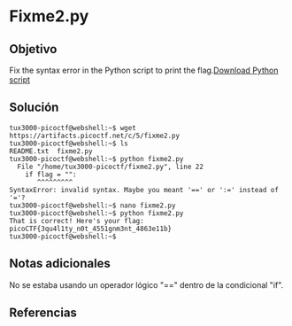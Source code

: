 # Fixme2.py
## Objetivo

Fix the syntax error in the Python script to print the flag.[Download Python script](https://artifacts.picoctf.net/c/5/fixme2.py)
## Solución

```shell
tux3000-picoctf@webshell:~$ wget https://artifacts.picoctf.net/c/5/fixme2.py
tux3000-picoctf@webshell:~$ ls
README.txt  fixme2.py
tux3000-picoctf@webshell:~$ python fixme2.py 
  File "/home/tux3000-picoctf/fixme2.py", line 22
    if flag = "":
       ^^^^^^^^^
SyntaxError: invalid syntax. Maybe you meant '==' or ':=' instead of '='?
tux3000-picoctf@webshell:~$ nano fixme2.py 
tux3000-picoctf@webshell:~$ python fixme2.py 
That is correct! Here's your flag: picoCTF{3qu4l1ty_n0t_4551gnm3nt_4863e11b}
tux3000-picoctf@webshell:~$ 
```
## Notas adicionales

No se estaba usando un operador lógico "==" dentro de la condicional "if".
## Referencias